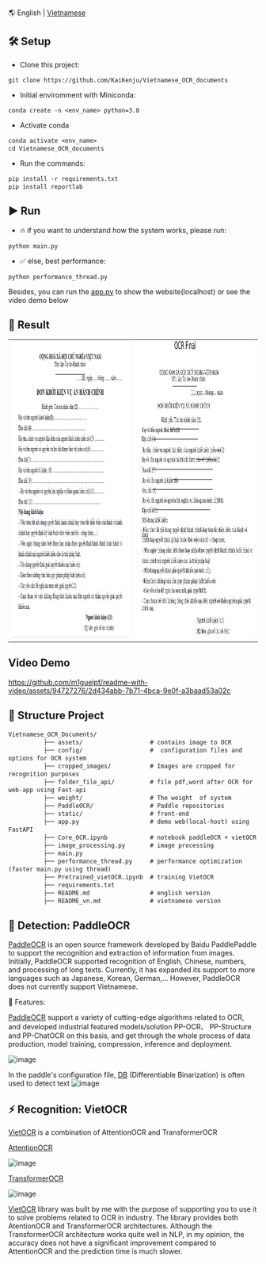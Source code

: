 🌎 English | [Vietnamese](README_vn.md)

## 🛠️ Setup

- Clone  this project:

```[bash]
git clone https://github.com/KaiKenju/Vietnamese_OCR_documents
```

- Initial enviromment with Miniconda:

```[bash]
conda create -n <env_name> python=3.8
```
- Activate conda
```[bash]
conda activate <env_name> 
cd Vietnamese_OCR_documents
```
- Run the commands:
```[bash]
pip install -r requirements.txt
pip install reportlab
```

## ▶️ Run
* 🔥 if you want to understand how the system works, please run:
```[bash]
python main.py
```
* ✅ else, best performance:
```[bash]
python performance_thread.py
```

Besides, you can run the [app.py](app.py) to show the website(localhost) or see the video demo below
## 📝 Result
<table>
  <tr>
    <td><img src="assets/don-khoi-kien-vu-an-hanh-chinh-9418.png" alt="don-khoi-kien-vu-an-hanh-chinh-9418" style="width: 800px; height: 600px;"></td>
    <td><img src="ocr_final_image_with_boxes.jpg" alt="ocr_final_image_with_boxes" style="width: 800px; height: 600px;"></td>
  </tr>
</table>

## Video Demo
https://github.com/m1guelpf/readme-with-video/assets/94727276/2d434abb-7b71-4bca-9e0f-a3baad53a02c



## 🚀 Structure Project
```[bash]
Vietnamese_OCR_Documents/
          ├── assets/                   # contains image to OCR
          ├── config/                   #  configuration files and options for OCR system
          ├── cropped_images/           # Images are cropped for recognition purposes
          ├── folder_file_api/          # file pdf,word after OCR for web-app using Fast-api
          ├── weight/                   # The weight  of system
          ├── PaddleOCR/                # Paddle repositories
          ├── static/                   # front-end 
          ├── app.py                    # demo web(local-host) using FastAPI 
          ├── Core_OCR.ipynb            # notebook paddleOCR + vietOCR
          ├── image_processing.py       # image processing
          ├── main.py 
          ├── performance_thread.py     # performance optimization (faster main.py using thread)
          ├── Pretrained_vietOCR.ipynb  # training VietOCR
          ├── requirements.txt     
          ├── README.md                 # english version
          ├── README_vn.md              # vietnamese version
```
## 🚀 Detection: PaddleOCR
[PaddleOCR](https://github.com/PaddlePaddle/PaddleOCR/tree/main) is an open source framework developed by Baidu PaddlePaddle to support the recognition and extraction of information from images. Initially, PaddleOCR supported recognition of English, Chinese, numbers, and processing of long texts. Currently, it has expanded its support to more languages ​​such as Japanese, Korean, German,... However, PaddleOCR does not currently support Vietnamese.

🌟 Features:

[PaddleOCR](https://github.com/PaddlePaddle/PaddleOCR/blob/main/README_en.md) support a variety of cutting-edge algorithms related to OCR, and developed industrial featured models/solution PP-OCR、 PP-Structure and PP-ChatOCR on this basis, and get through the whole process of data production, model training, compression, inference and deployment.

![image](https://github.com/KaiKenju/Vietnamese_OCR_documents/assets/94727276/75d28e4d-c8cd-4738-bd8e-8fb20643026a)

In the paddle's configuration file, [DB](https://arxiv.org/pdf/1911.08947) (Differentiable Binarization) is often used to detect text
![image](https://github.com/KaiKenju/Vietnamese_OCR_documents/assets/94727276/a59ae091-80e7-40e7-8ddb-0d7e52e91b07)

## ⚡ Recognition: VietOCR

[VietOCR](https://github.com/pbcquoc/vietocr) is a combination of AttentionOCR and TransformerOCR

[AttentionOCR](https://arxiv.org/pdf/1706.03762)

![image](https://github.com/KaiKenju/Vietnamese_OCR_documents/assets/94727276/c1350449-14b0-4a8c-81fe-c1740e1a6880)

[TransformerOCR](https://pbcquoc.github.io/transformer/)

![image](https://github.com/KaiKenju/Vietnamese_OCR_documents/assets/94727276/83a37c72-b84e-400c-bd7c-289dafc91149)

[VietOCR](https://pbcquoc.github.io/vietocr/) library was built by me with the purpose of supporting you to use it to solve problems related to OCR in industry. The library provides both AtentionOCR and TransformerOCR architectures. Although the TransformerOCR architecture works quite well in NLP, in my opinion, the accuracy does not have a significant improvement compared to AttentionOCR and the prediction time is much slower.